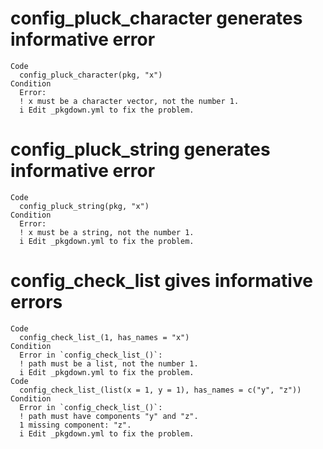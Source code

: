 # config_pluck_character generates informative error

    Code
      config_pluck_character(pkg, "x")
    Condition
      Error:
      ! x must be a character vector, not the number 1.
      i Edit _pkgdown.yml to fix the problem.

# config_pluck_string generates informative error

    Code
      config_pluck_string(pkg, "x")
    Condition
      Error:
      ! x must be a string, not the number 1.
      i Edit _pkgdown.yml to fix the problem.

# config_check_list gives informative errors

    Code
      config_check_list_(1, has_names = "x")
    Condition
      Error in `config_check_list_()`:
      ! path must be a list, not the number 1.
      i Edit _pkgdown.yml to fix the problem.
    Code
      config_check_list_(list(x = 1, y = 1), has_names = c("y", "z"))
    Condition
      Error in `config_check_list_()`:
      ! path must have components "y" and "z".
      1 missing component: "z".
      i Edit _pkgdown.yml to fix the problem.


